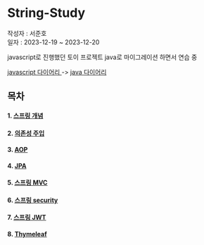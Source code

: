 # String-Study

작성자 : 서준호  
일자 : 2023-12-19 ~ 2023-12-20

javascript로 진행했던 토이 프로젝트 java로 마이그레이션 하면서 연습 중

[javascript 다이어리 ](https://github.com/anc5557/Diary) -> [java 다이어리](https://github.com/anc5557/spring_practice_diary)

## 목차
#### 1. [스프링 개념](https://github.com/anc5557/String-Study/blob/main/spring/spring-basics.md)
#### 2. [의존성 주입](https://github.com/anc5557/String-Study/blob/main/spring/spring-DI.md)
#### 3. [AOP](https://github.com/anc5557/String-Study/blob/main/spring/spring-AOP.md)
#### 4. [JPA](https://github.com/anc5557/String-Study/blob/main/spring/JPA.md)
#### 5. [스프링 MVC](https://github.com/anc5557/String-Study/blob/main/spring/spring-MVC.md)
#### 6. [스프링 security](https://github.com/anc5557/String-Study/blob/main/spring/spring-security.md)
#### 7. [스프링 JWT](https://github.com/anc5557/String-Study/blob/main/spring/spring-jwt.md)
#### 8. [Thymeleaf](https://github.com/anc5557/String-Study/blob/main/spring/Thymeleaf.md)
